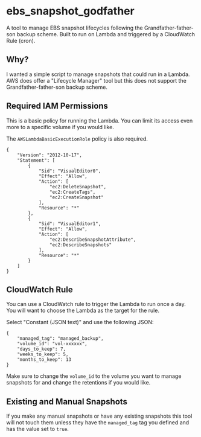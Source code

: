 # ebs_snapshot_godfather
A tool to manage EBS snapshot lifecycles following the Grandfather-father-son backup scheme. Built to run on Lambda and triggered by a CloudWatch Rule (cron).

## Why?

I wanted a simple script to manage snapshots that could run in a Lambda. AWS does offer a "Lifecycle Manager" tool but this does not support the Grandfather-father-son backup scheme.

## Required IAM Permissions
This is a basic policy for running the Lambda. You can limit its access even more to a specific volume if you would like.

The `AWSLambdaBasicExecutionRole` policy is also required.

```
{
    "Version": "2012-10-17",
    "Statement": [
        {
            "Sid": "VisualEditor0",
            "Effect": "Allow",
            "Action": [
                "ec2:DeleteSnapshot",
                "ec2:CreateTags",
                "ec2:CreateSnapshot"
            ],
            "Resource": "*"
        },
        {
            "Sid": "VisualEditor1",
            "Effect": "Allow",
            "Action": [
                "ec2:DescribeSnapshotAttribute",
                "ec2:DescribeSnapshots"
            ],
            "Resource": "*"
        }
    ]
}
```

## CloudWatch Rule

You can use a CloudWatch rule to trigger the Lambda to run once a day. You will want to choose the Lambda as the target for the rule. 

Select "Constant (JSON text)" and use the following JSON:

```
{
	"managed_tag": "managed_backup",
	"volume_id": "vol-xxxxxx",
	"days_to_keep": 7,
	"weeks_to_keep": 5,
	"months_to_keep": 13
}
```

Make sure to change the `volume_id` to the volume you want to manage snapshots for and change the retentions if you would like.

## Existing and Manual Snapshots

If you make any manual snapshots or have any existing snapshots this tool will not touch them unless they have the `managed_tag` tag you defined and has the value set to `true`.